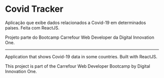 # Covid Tracker

Aplicação que exibe dados relacionados a Covid-19 em determinados países. Feita com ReactJS.

Projeto parte do Bootcamp Carrefour Web Developer da Digital Innovation One.

---------------------------------------------------------------------

Application that shows Covid-19 data in some countries. Built with ReactJS.

This project is part of the Carrefour Web Developer Bootcamp by Digital Innovation One.

